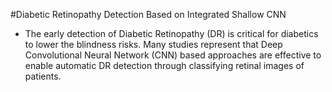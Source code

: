 #Diabetic Retinopathy Detection Based on Integrated Shallow CNN
+ The early detection of Diabetic Retinopathy (DR) is critical for diabetics to lower the
blindness risks. Many studies represent that Deep Convolutional Neural Network (CNN)
based approaches are effective to enable automatic DR detection through classifying retinal
images of patients.

